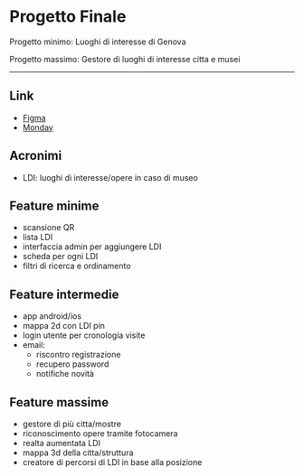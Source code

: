 # Progetto Finale
Progetto minimo: Luoghi di interesse di Genova

Progetto massimo: Gestore di luoghi di interesse citta e musei 

---------------------
## Link 
- [Figma](https://www.figma.com/file/aaOVFK4E8qBMN9gNkanj5b/Last?node-id=0%3A1)
- [Monday](https://spinny-group.monday.com/workspaces/1432451)

## Acronimi
- LDI: luoghi di interesse/opere in caso di museo

## Feature minime
- scansione QR
- lista LDI
- interfaccia admin per aggiungere LDI
- scheda per ogni LDI
- filtri di ricerca e ordinamento

## Feature intermedie
- app android/ios
- mappa 2d con LDI pin
- login utente per cronologia visite
- email:
  - riscontro registrazione
  - recupero password
  - notifiche novità

## Feature massime
- gestore di più citta/mostre
- riconoscimento opere tramite fotocamera
- realta aumentata LDI
- mappa 3d della citta/struttura
- creatore di percorsi di LDI in base alla posizione

